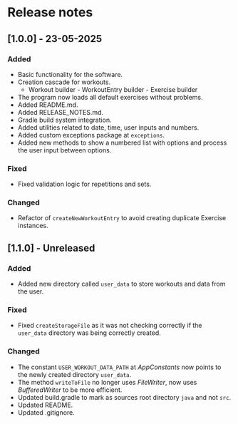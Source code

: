 # Release notes

## [1.0.0] - 23-05-2025

### Added
- Basic functionality for the software.
- Creation cascade for workouts.
  - Workout builder - WorkoutEntry builder - Exercise builder
- The program now loads all default exercises without problems.
- Added README.md.
- Added RELEASE_NOTES.md.
- Gradle build system integration.
- Added utilities related to date, time, user inputs and numbers.
- Added custom exceptions package at `exceptions`.
- Added new methods to show a numbered list with options and process the user input between options.

### Fixed
- Fixed validation logic for repetitions and sets.

### Changed
- Refactor of `createNewWorkoutEntry` to avoid creating duplicate Exercise instances.

## [1.1.0] - Unreleased

### Added
- Added new directory called `user_data` to store workouts and data from the user.

### Fixed
- Fixed `createStorageFile` as it was not checking correctly if the `user_data` directory was being correctly created.

### Changed
- The constant `USER_WORKOUT_DATA_PATH` at *AppConstants* now points to the newly created directory `user_data`.
- The method `writeToFile` no longer uses *FileWriter*, now uses *BufferedWriter* to be more efficient.
- Updated build.gradle to mark as sources root directory `java` and not `src`.
- Updated README.
- Updated .gitignore.